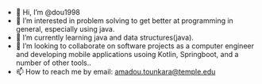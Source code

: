 - 👋 Hi, I’m @dou1998
- 👀 I’m interested in problem solving to get better at programming in general, especially using java.
- 🌱 I’m currently learning java and data structures(java).
- 💞️ I’m looking to collaborate on software projects as a computer engineer and developing mobile applications usoing Kotlin, Springboot, and a number of other tools..
- 📫 How to reach me by email: amadou.tounkara@temple.edu

<!---
dou1998/dou1998 is a ✨ special ✨ repository because its `README.md` (this file) appears on your GitHub profile.
You can click the Preview link to take a look at your changes.
--->
